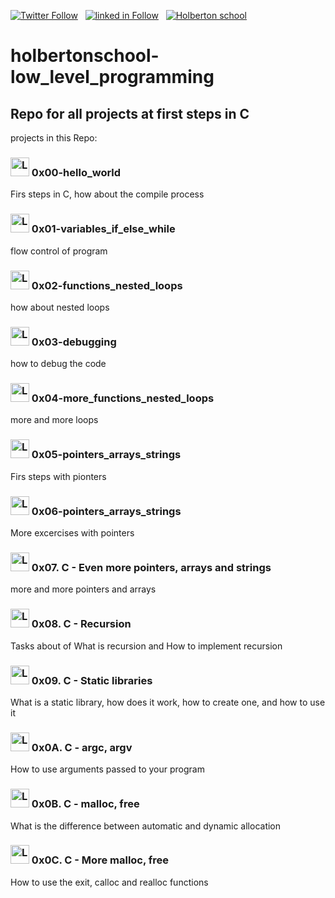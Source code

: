  [![Twitter Follow](https://img.shields.io/twitter/follow/jepez90?label=Follow%20me&style=social)](https://twitter.com/Jepez90) &nbsp; [![linked in Follow](https://img.shields.io/badge/LinkedIn-Follow-blue)](https://www.linkedin.com/in/jerson-p%C3%A9rez-010059a4/) &nbsp; [![Holberton school](https://img.shields.io/badge/Holberton_School-red)](https://twitter.com/HolbertonCOL)

# holbertonschool-low_level_programming

## Repo for all projects at first steps in C

projects in this Repo:

### <img src="https://i.imgur.com/q4mVetF.png" alt="Logo" height="30"> 0x00-hello_world
Firs steps in C, how about the compile process

### <img src="https://i.imgur.com/q4mVetF.png" alt="Logo" height="30"> 0x01-variables_if_else_while
flow control of program

### <img src="https://i.imgur.com/q4mVetF.png" alt="Logo" height="30"> 0x02-functions_nested_loops
how about nested loops

### <img src="https://i.imgur.com/q4mVetF.png" alt="Logo" height="30"> 0x03-debugging
how to debug the code

### <img src="https://i.imgur.com/q4mVetF.png" alt="Logo" height="30"> 0x04-more_functions_nested_loops
more and more loops

### <img src="https://i.imgur.com/q4mVetF.png" alt="Logo" height="30"> 0x05-pointers_arrays_strings
Firs steps with pionters

### <img src="https://i.imgur.com/q4mVetF.png" alt="Logo" height="30"> 0x06-pointers_arrays_strings
More excercises with pointers

### <img src="https://i.imgur.com/q4mVetF.png" alt="Logo" height="30"> 0x07. C - Even more pointers, arrays and strings
more and more pointers and arrays

### <img src="https://i.imgur.com/q4mVetF.png" alt="Logo" height="30"> 0x08. C - Recursion

Tasks about of What is recursion and How to implement recursion

### <img src="https://i.imgur.com/q4mVetF.png" alt="Logo" height="30"> 0x09. C - Static libraries

What is a static library, how does it work, how to create one, and how to use it

### <img src="https://i.imgur.com/q4mVetF.png" alt="Logo" height="30"> 0x0A. C - argc, argv

How to use arguments passed to your program

### <img src="https://i.imgur.com/q4mVetF.png" alt="Logo" height="30"> 0x0B. C - malloc, free

What is the difference between automatic and dynamic allocation

### <img src="https://i.imgur.com/q4mVetF.png" alt="Logo" height="30"> 0x0C. C - More malloc, free

How to use the exit, calloc and realloc functions